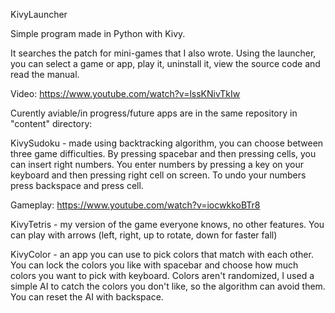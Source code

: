 KivyLauncher

Simple program made in Python with Kivy.

It searches the patch for mini-games that I also wrote. Using the launcher, you can select a game or app, play it, uninstall it, view the source code and read the manual. 

Video:
https://www.youtube.com/watch?v=lssKNivTkIw

Curently aviable/in progress/future apps are in the same repository in "content" directory:

KivySudoku - made using backtracking algorithm, you can choose between three game difficulties. By pressing spacebar and then pressing cells, you can insert right numbers. You enter numbers by pressing a key on your keyboard and then pressing right cell on screen. To undo your numbers press backspace and press cell.

Gameplay:
https://www.youtube.com/watch?v=iocwkkoBTr8

KivyTetris - my version of the game everyone knows, no other features. You can play with arrows (left, right, up to rotate, down for faster fall)

KivyColor - an app you can use to pick colors that match with each other. You can lock the colors you like with spacebar and choose how much colors you want to pick with keyboard. Colors aren't randomized, I used a simple AI to catch the colors you don't like, so the algorithm can avoid them. You can reset the AI with backspace.
